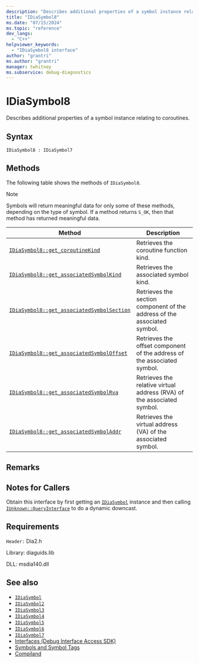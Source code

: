 ```yaml
---
description: "Describes additional properties of a symbol instance relating to coroutines."
title: "IDiaSymbol8"
ms.date: "07/15/2024"
ms.topic: "reference"
dev_langs:
  - "C++"
helpviewer_keywords:
  - "IDiaSymbol8 interface"
author: "grantri"
ms.author: "grantri"
manager: twhitney
ms.subservice: debug-diagnostics
---
```

# IDiaSymbol8

Describes additional properties of a symbol instance relating to coroutines.

## Syntax

```
IDiaSymbol8 : IDiaSymbol7
```

## Methods

The following table shows the methods of `IDiaSymbol8`.

> [!NOTE]
> Symbols will return meaningful data for only some of these methods, depending on the type of symbol. If a method returns `S_OK`, then that method has returned meaningful data.

|Method|Description|
|------------|-----------------|
|[`IDiaSymbol8::get_coroutineKind`](../../debugger/debug-interface-access/idiasymbol8-get-coroutinekind.md)|Retrieves the coroutine function kind.|
|[`IDiaSymbol8::get_associatedSymbolKind`](../../debugger/debug-interface-access/idiasymbol8-get-associatedsymbolkind.md)|Retrieves the associated symbol kind.|
|[`IDiaSymbol8::get_associatedSymbolSection`](../../debugger/debug-interface-access/idiasymbol8-get-associatedsymbolsection.md)|Retrieves the section component of the address of the associated symbol.|
|[`IDiaSymbol8::get_associatedSymbolOffset`](../../debugger/debug-interface-access/idiasymbol8-get-associatedsymboloffset.md)|Retrieves the offset component of the address of the associated symbol.|
|[`IDiaSymbol8::get_associatedSymbolRva`](../../debugger/debug-interface-access/idiasymbol8-get-associatedsymbolrva.md)|Retrieves the relative virtual address (RVA) of the associated symbol.|
|[`IDiaSymbol8::get_associatedSymbolAddr`](../../debugger/debug-interface-access/idiasymbol8-get-associatedsymboladdr.md)|Retrieves the virtual address (VA) of the associated symbol.|

## Remarks

## Notes for Callers

Obtain this interface by first getting an [`IDiaSymbol`](../../debugger/debug-interface-access/idiasymbol.md) instance and then calling [`IUnknown::QueryInterface`](/windows/win32/api/unknwn/nf-unknwn-iunknown-queryinterface(refiid_void)) to do a dynamic downcast.

## Requirements

`Header:` Dia2.h

Library: diaguids.lib

DLL: msdia140.dll

## See also

- [`IDiaSymbol`](../../debugger/debug-interface-access/idiasymbol.md)
- [`IDiaSymbol2`](../../debugger/debug-interface-access/idiasymbol2.md)
- [`IDiaSymbol3`](../../debugger/debug-interface-access/idiasymbol3.md)
- [`IDiaSymbol4`](../../debugger/debug-interface-access/idiasymbol4.md)
- [`IDiaSymbol5`](../../debugger/debug-interface-access/idiasymbol5.md)
- [`IDiaSymbol6`](../../debugger/debug-interface-access/idiasymbol6.md)
- [`IDiaSymbol7`](../../debugger/debug-interface-access/idiasymbol7.md)
- [Interfaces (Debug Interface Access SDK)](../../debugger/debug-interface-access/interfaces-debug-interface-access-sdk.md)
- [Symbols and Symbol Tags](../../debugger/debug-interface-access/symbols-and-symbol-tags.md)
- [Compiland](../../debugger/debug-interface-access/compiland.md)
